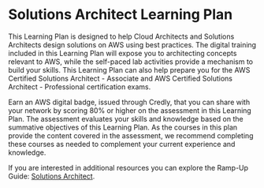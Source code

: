 # Solutions Architect Learning Plan
This Learning Plan is designed to help Cloud Architects and Solutions Architects design solutions on AWS using best practices. The digital training included in this Learning Plan will expose you to architecting concepts relevant to AWS, while the self-paced lab activities provide a mechanism to build your skills. This Learning Plan can also help prepare you for the AWS Certified Solutions Architect - Associate and AWS Certified Solutions Architect - Professional certification exams.

Earn an AWS digital badge, issued through Credly, that you can share with your network by scoring 80% or higher on the assessment in this Learning Plan. The assessment evaluates your skills and knowledge based on the summative objectives of this Learning Plan. As the courses in this plan provide the content covered in the assessment, we recommend completing these courses as needed to complement your current experience and knowledge.

If you are interested in additional resources you can explore the Ramp-Up Guide: [Solutions Architect](https://github.com/teleportsing/AWS-SolutionsArchitectLearningPlan-lab/blob/main/Ramp-Up_Guide_Architect.pdf).


